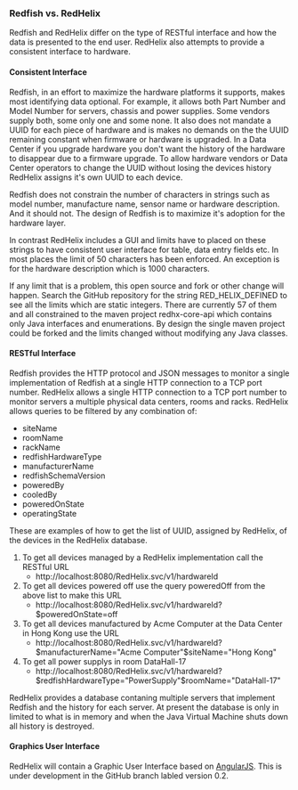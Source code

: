 ###  Redfish vs. RedHelix 
Redfish and RedHelix differ on the type of RESTful interface and how the data is presented to the end user.
RedHelix also attempts to provide a consistent interface to hardware.

#### Consistent Interface
Redfish, in an effort to maximize the hardware platforms it supports, makes most identifying data optional. For example, it allows both
Part Number and Model Number for servers, chassis and power supplies. Some vendors supply both, some only one and some none. It also does not
mandate a UUID for each piece of hardware and is makes no demands on the the UUID remaining constant when firmware or hardware is upgraded.
In a Data Center if you upgrade hardware you don't want the history of the hardware to disappear due to a firmware upgrade. To allow hardware
vendors or Data Center operators to change the UUID without losing the devices history RedHelix assigns it's own UUID to each device.

Redfish does not constrain the number of characters in strings such as model number, manufacture name, sensor name or hardware description. 
And it should not. The design of Redfish is to maximize it's adoption for the hardware layer. 

In contrast RedHelix includes a GUI and limits have to placed on these strings to have consistent user interface for table, data entry fields
 etc. In most places the limit of 50 characters has been enforced. An exception is for the hardware description which is 1000 characters. 

If any limit that is a problem, this open source and fork or other change will happen. Search the GitHub repository for the string 
RED_HELIX_DEFINED to see all the limits which are static integers. There are currently 57 of them and all constrained to the maven project 
redhx-core-api which contains only Java interfaces and enumerations. By design the single maven project could be forked and the limits changed 
without modifying any Java classes.
 

#### RESTful Interface
Redfish provides the HTTP protocol and JSON messages to monitor a single implementation of Redfish at a single HTTP connection to a TCP port number.
RedHelix allows a single HTTP connection to a TCP port number to monitor servers a multiple physical data centers, rooms and racks. 
RedHelix allows queries to be filtered by any combination of:

 * siteName
 * roomName
 * rackName
 * redfishHardwareType
 * manufacturerName
 * redfishSchemaVersion
 * poweredBy
 * cooledBy
 * poweredOnState
 * operatingState
 
These are examples of how to get the list of UUID, assigned by RedHelix, of the devices in the RedHelix database.


1. To get all devices managed by a RedHelix implementation call the RESTful URL
   * http://localhost:8080/RedHelix.svc/v1/hardwareId
2. To get all devices powered off use the query poweredOff from the above list to make this URL
   * http://localhost:8080/RedHelix.svc/v1/hardwareId?$poweredOnState=off
3. To get all devices manufactured by Acme Computer at the Data Center in Hong Kong use the URL
   * http://localhost:8080/RedHelix.svc/v1/hardwareId?$manufacturerName="Acme Computer"$siteName="Hong Kong"
4. To get all power supplys in room DataHall-17
   * http://localhost:8080/RedHelix.svc/v1/hardwareId?$redfishHardwareType="PowerSupply"$roomName="DataHall-17"

RedHelix provides a database contaning multiple servers that implement Redfish and the history for
each server. At present the database is only in limited to what is in memory and when the Java Virtual Machine shuts down all history is destroyed.

#### Graphics User Interface
RedHelix will contain a Graphic User Interface based on [AngularJS](https://angularjs.org). This is under development in the GitHub branch labled
version 0.2.


